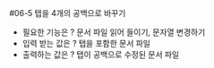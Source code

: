 #06-5 탭을 4개의 공백으로 바꾸기
- 필요한 기능은 ? 문서 파일 읽어 들이기, 문자열 변경하기
- 입력 받는 값은 ? 탭을 포함한 문서 파일
- 출력하는 값은 ? 탭이 공백으로 수정된 문서 파일
